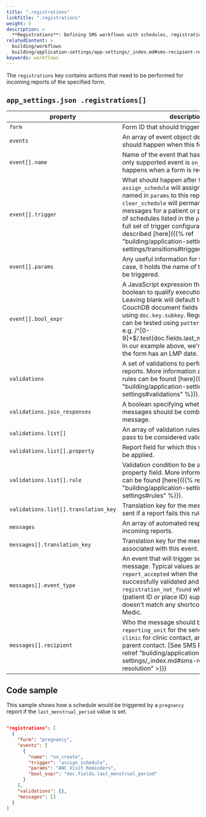 ```yaml
---
title: ".registrations"
linkTitle: ".registrations"
weight: 5
description: >
  **Registrations**: Defining SMS workflows with schedules, registration, and patient reports.
relatedContent: >
  building/workflows
  building/application-settings/app-settings/_index.md#sms-recipient-resolution
keywords: workflows
---
```


The `registrations` key contains actions that need to be performed for incoming reports of the specified form.

## `app_settings.json .registrations[]`

|property|description|required|
|-------|---------|----------|
|`form`|Form ID that should trigger the schedule.|yes|
|`events`|An array of event object definitions of what should happen when this form is received.|yes|
|`event[].name`|Name of the event that has happened. The only supported event is `on_create` which happens when a form is received.|yes|
|`event[].trigger`|What should happen after the named event. `assign_schedule` will assign the schedule named in `params` to this report. Similarly `clear_schedule` will permanently clear all messages for a patient or place that are part of schedules listed in the `params` field. The full set of trigger configuration directives are described [here]({{% ref "building/application-settings/app-settings/transitions#triggers" %}}).|yes|
|`event[].params`|Any useful information for the event. In our case, it holds the name of the schedule to be triggered.|no|
|`event[].bool_expr`|A JavaScript expression that will be cast to boolean to qualify execution of the event. Leaving blank will default to always true. CouchDB document fields can be accessed using `doc.key.subkey`. Regular expressions can be tested using `pattern.test(value)` e.g. /^[0-9]+$/.test(doc.fields.last_menstrual_period). In our example above, we're making sure the form has an LMP date.|no|
|`validations`|A set of validations to perform on incoming reports. More information about validation rules can be found [here]({{% ref "building/application-settings/app-settings#validations" %}}).|no|
|`validations.join_responses`|A boolean specifying whether validation messages should be combined into one message.|no|
|`validations.list[]`|An array of validation rules a report should pass to be considered valid.|no|
|`validations.list[].property`|Report field for which this validation rule will be applied.|no|
|`validations.list[].rule`|Validation condition to be applied to the property field. More information about rules can be found [here]({{% ref "building/application-settings/app-settings#rules" %}}).|no|
|`validations.list[].translation_key`|Translation key for the message reply to be sent if a report fails this rule.|no|
|`messages`|An array of automated responses to incoming reports.|no|
|`messages[].translation_key`|Translation key for the message text associated with this event.|no|
|`messages[].event_type`|An event that will trigger sending of this message. Typical values are: `report_accepted` when the report has been successfully validated and `registration_not_found` when the shortcode (patient ID or place ID) supplied in the report doesn't match any shortcode issued by Medic.|no|
|`messages[].recipient`|Who the message should be sent to. Use `reporting_unit` for the sender of the report, `clinic` for clinic contact, and `parent` for the parent contact. [See SMS Recipients]({{< relref "building/application-settings/app-settings/_index.md#sms-recipient-resolution" >}})|no|

## Code sample

This sample shows how a schedule would be triggered by a `pregnancy` report if the `last_menstrual_period` value is set.  

```json

"registrations": [
  {
    "form": "pregnancy",
    "events": [
      {
        "name": "on_create",
        "trigger": "assign_schedule",
        "params": "ANC Visit Reminders",
        "bool_expr": "doc.fields.last_menstrual_period"
      }
    ],
    "validations": {},
    "messages": []
  }
]

```
